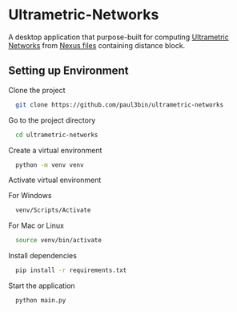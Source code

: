 # Ultrametric-Networks

A desktop application that purpose-built for computing [Ultrametric Networks](https://almob.biomedcentral.com/articles/10.1186/1748-7188-8-7) from [Nexus files](https://en.wikipedia.org/wiki/Nexus_file) containing distance block.

## Setting up Environment

Clone the project

```bash
  git clone https://github.com/paul3bin/ultrametric-networks
```

Go to the project directory

```bash
  cd ultrametric-networks
```

Create a virtual environment

```bash
  python -m venv venv
```

Activate virtual environment

For Windows

```bash
  venv/Scripts/Activate
```

For Mac or Linux

```bash
  source venv/bin/activate
```

Install dependencies

```bash
  pip install -r requirements.txt
```

Start the application

```bash
  python main.py
```
